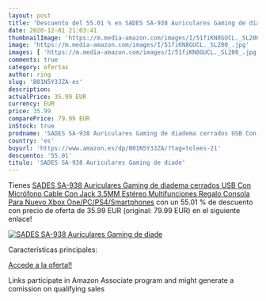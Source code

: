 ```yaml
---
layout: post
title: 'Descuento del 55.01 % en SADES SA-938 Auriculares Gaming de diade'
date: 2020-12-01 21:03:41
thumbnailImage: 'https://m.media-amazon.com/images/I/51fiKN8GUCL._SL200_.jpg'
image: 'https://m.media-amazon.com/images/I/51fiKN8GUCL._SL200_.jpg'
images: [ 'https://m.media-amazon.com/images/I/51fiKN8GUCL._SL200_.jpg' ]
comments: true
category: ofertas
author: ring
slug: 'B01N5Y3JZA-es'
description:
actualPrice: 35.99 EUR
currency: EUR
price: 35.99
comparePrice: 79.99 EUR
inStock: true
prodname: 'SADES SA-938 Auriculares Gaming de diadema cerrados USB Con Micrófono Cable Con Jack 3.5MM Estéreo Multifunciones Regalo Consola Para Nuevo Xbox One/PC/PS4/Smartphones'
country: 'es'
buyurl: 'https://www.amazon.es/dp/B01N5Y3JZA/?tag=tolees-21'
descuento: '55.01'
titulo: 'SADES SA-938 Auriculares Gaming de diade'
---
```


Tienes [SADES SA-938 Auriculares Gaming de diadema cerrados USB Con Micrófono Cable Con Jack 3.5MM Estéreo Multifunciones Regalo Consola Para Nuevo Xbox One/PC/PS4/Smartphones](https://www.amazon.es/dp/B01N5Y3JZA/?tag=tolees-21) con un 55.01 % de descuento con precio de oferta de 35.99 EUR (original: 79.99 EUR) en el siguiente enlace!

[![SADES SA-938 Auriculares Gaming de diade](https://m.media-amazon.com/images/I/51fiKN8GUCL._SL200_.jpg)](https://www.amazon.es/dp/B01N5Y3JZA/?tag=tolees-21)

Características principales:


[Accede a la oferta!!](https://www.amazon.es/dp/B01N5Y3JZA/?tag=tolees-21)

Links participate in Amazon Associate program and might generate a comission on qualifying sales


